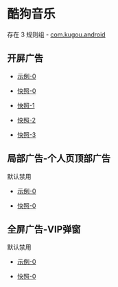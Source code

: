 # 酷狗音乐

存在 3 规则组 - [com.kugou.android](/src/apps/com.kugou.android.ts)

## 开屏广告

- [示例-0](https://m.gkd.li/57941037/fc4a38c9-20aa-4cfc-9a92-c20e9194418b)

- [快照-0](https://i.gkd.li/i/12775410)
- [快照-1](https://i.gkd.li/i/13426030)
- [快照-2](https://i.gkd.li/i/13468987)
- [快照-3](https://i.gkd.li/i/14609953)

## 局部广告-个人页顶部广告

默认禁用

- [示例-0](https://m.gkd.li/87047583/9e150986-2103-4130-a12f-12ed2b07ef90)

- [快照-0](https://i.gkd.li/i/13558426)

## 全屏广告-VIP弹窗

默认禁用

- [示例-0](https://m.gkd.li/87047583/84c1379f-5eb1-4982-b27b-35e267594101)

- [快照-0](https://i.gkd.li/i/13548005)
